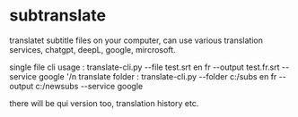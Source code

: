 # subtranslate
translatet subtitle files on your computer, can use various translation services, chatgpt, deepL, google, mircrosoft.

 single file cli usage : translate-cli.py --file test.srt en fr --output test.fr.srt --service google '/n
 translate folder : translate-cli.py --folder c:/subs en fr --output c:/newsubs --service google

there will be qui version too, translation history etc.
